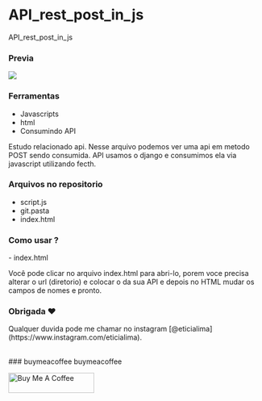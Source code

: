 # API_rest_post_in_js
API_rest_post_in_js
### Previa
 
<img src="git/demo.png?raw=true"/>

### Ferramentas
* Javascripts
* html
* Consumindo API

<p>Estudo relacionado api. Nesse arquivo podemos ver uma api em metodo POST sendo consumida. 
API usamos o django e consumimos ela via javascript utilizando fecth.

### Arquivos no repositorio 
* script.js
* git.pasta
* index.html

### Como usar ? 
<p>- index.html </P><p> Você pode clicar no arquivo index.html para abri-lo, porem voce precisa alterar o url (diretorio) e colocar o da sua API e depois no HTML mudar os campos de nomes e pronto.</P> 

### Obrigada ❤️
<p>Qualquer duvida pode me chamar no instagram [@eticialima](https://www.instagram.com/eticialima).</p> 
<br> 
###  buymeacoffee buymeacoffee
 
<a  href="https://www.buymeacoffee.com/leticialima" target="_blank"><img  src="https://cdn.buymeacoffee.com/buttons/default-red.png" alt="Buy Me A Coffee" height="40" width="170" ></a>
</p><br> 
 

